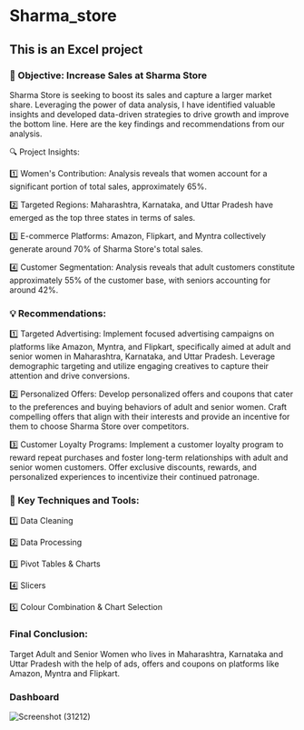 # Sharma_store
## This is an Excel project

### 🎯 Objective: Increase Sales at Sharma Store

Sharma Store is seeking to boost its sales and capture a larger market share. Leveraging the power of data analysis, I have identified valuable insights and developed data-driven strategies to drive growth and improve the bottom line. Here are the key findings and recommendations from our analysis.

🔍 Project Insights:

1️⃣ Women's Contribution: Analysis reveals that women account for a significant portion of total sales, approximately 65%.

2️⃣ Targeted Regions: Maharashtra, Karnataka, and Uttar Pradesh have emerged as the top three states in terms of sales.

3️⃣ E-commerce Platforms: Amazon, Flipkart, and Myntra collectively generate around 70% of Sharma Store's total sales.

4️⃣ Customer Segmentation: Analysis reveals that adult customers constitute approximately 55% of the customer base, with seniors accounting for around 42%.

### 💡 Recommendations:

1️⃣ Targeted Advertising: Implement focused advertising campaigns on platforms like Amazon, Myntra, and Flipkart, specifically aimed at adult and senior women in Maharashtra, Karnataka, and Uttar Pradesh. Leverage demographic targeting and utilize engaging creatives to capture their attention and drive conversions.

2️⃣ Personalized Offers: Develop personalized offers and coupons that cater to the preferences and buying behaviors of adult and senior women. Craft compelling offers that align with their interests and provide an incentive for them to choose Sharma Store over competitors.

3️⃣ Customer Loyalty Programs: Implement a customer loyalty program to reward repeat purchases and foster long-term relationships with adult and senior women customers. Offer exclusive discounts, rewards, and personalized experiences to incentivize their continued patronage.

### 🔑 Key Techniques and Tools:

1️⃣ Data Cleaning

2️⃣ Data Processing

3️⃣ Pivot Tables & Charts

4️⃣ Slicers

5️⃣ Colour Combination & Chart Selection

### Final Conclusion:
Target Adult and Senior Women who lives in Maharashtra, Karnataka and Uttar Pradesh with the help of ads, offers and coupons on platforms like Amazon, Myntra and Flipkart.

### Dashboard
![Screenshot (31212)](https://github.com/Aayush2k23/Sharma_store/assets/131526402/5ff0607c-cae2-4189-9f14-b78566a8e299)


